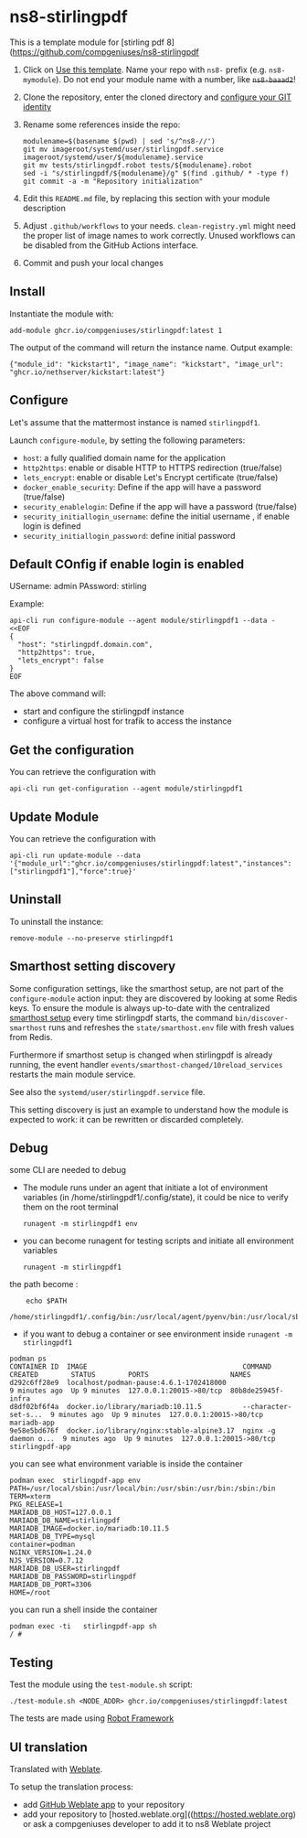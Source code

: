 # ns8-stirlingpdf

This is a template module for [stirling pdf 8](https://github.com/compgeniuses/ns8-stirlingpdf

1. Click on [Use this template](https://github.com/compgeniuses/ns8-stirlingpdf/generate).
   Name your repo with `ns8-` prefix (e.g. `ns8-mymodule`). 
   Do not end your module name with a number, like ~~`ns8-baaad2`~~!

1. Clone the repository, enter the cloned directory and
   [configure your GIT identity](https://git-scm.com/book/en/v2/Getting-Started-First-Time-Git-Setup#_your_identity)

1. Rename some references inside the repo:
   ```
   modulename=$(basename $(pwd) | sed 's/^ns8-//')
   git mv imageroot/systemd/user/stirlingpdf.service imageroot/systemd/user/${modulename}.service
   git mv tests/stirlingpdf.robot tests/${modulename}.robot
   sed -i "s/stirlingpdf/${modulename}/g" $(find .github/ * -type f)
   git commit -a -m "Repository initialization"
   ```

1. Edit this `README.md` file, by replacing this section with your module
   description

1. Adjust `.github/workflows` to your needs. `clean-registry.yml` might
   need the proper list of image names to work correctly. Unused workflows
   can be disabled from the GitHub Actions interface.

1. Commit and push your local changes

## Install

Instantiate the module with:

    add-module ghcr.io/compgeniuses/stirlingpdf:latest 1

The output of the command will return the instance name.
Output example:

    {"module_id": "kickstart1", "image_name": "kickstart", "image_url": "ghcr.io/nethserver/kickstart:latest"}

## Configure

Let's assume that the mattermost instance is named `stirlingpdf1`.

Launch `configure-module`, by setting the following parameters:
- `host`: a fully qualified domain name for the application
- `http2https`: enable or disable HTTP to HTTPS redirection (true/false)
- `lets_encrypt`: enable or disable Let's Encrypt certificate (true/false)
- `docker_enable_security`: Define if the app will have a password (true/false)
- `security_enablelogin`: Define if the app will have a password (true/false)
- `security_initiallogin_username`:  define the initial username , if enable login is defined
- `security_initiallogin_password`: define initial password

## Default COnfig if enable login is enabled
USername: admin
PAssword: stirling

Example:

```
api-cli run configure-module --agent module/stirlingpdf1 --data - <<EOF
{
  "host": "stirlingpdf.domain.com",
  "http2https": true,
  "lets_encrypt": false
}
EOF
```

The above command will:
- start and configure the stirlingpdf instance
- configure a virtual host for trafik to access the instance

## Get the configuration
You can retrieve the configuration with

```
api-cli run get-configuration --agent module/stirlingpdf1
```

## Update Module
You can retrieve the configuration with

```
api-cli run update-module --data '{"module_url":"ghcr.io/compgeniuses/stirlingpdf:latest","instances":["stirlingpdf1"],"force":true}'
```

## Uninstall

To uninstall the instance:

    remove-module --no-preserve stirlingpdf1

## Smarthost setting discovery

Some configuration settings, like the smarthost setup, are not part of the
`configure-module` action input: they are discovered by looking at some
Redis keys.  To ensure the module is always up-to-date with the
centralized [smarthost
setup](https://compgeniuses.github.io/ns8-core/core/smarthost/) every time
stirlingpdf starts, the command `bin/discover-smarthost` runs and refreshes
the `state/smarthost.env` file with fresh values from Redis.

Furthermore if smarthost setup is changed when stirlingpdf is already
running, the event handler `events/smarthost-changed/10reload_services`
restarts the main module service.

See also the `systemd/user/stirlingpdf.service` file.

This setting discovery is just an example to understand how the module is
expected to work: it can be rewritten or discarded completely.

## Debug

some CLI are needed to debug

- The module runs under an agent that initiate a lot of environment variables (in /home/stirlingpdf1/.config/state), it could be nice to verify them
on the root terminal

    `runagent -m stirlingpdf1 env`

- you can become runagent for testing scripts and initiate all environment variables
  
    `runagent -m stirlingpdf1`

 the path become : 
```
    echo $PATH
    /home/stirlingpdf1/.config/bin:/usr/local/agent/pyenv/bin:/usr/local/sbin:/usr/local/bin:/usr/sbin:/usr/bin:/usr/
```

- if you want to debug a container or see environment inside
 `runagent -m stirlingpdf1`
 ```
podman ps
CONTAINER ID  IMAGE                                      COMMAND               CREATED        STATUS        PORTS                    NAMES
d292c6ff28e9  localhost/podman-pause:4.6.1-1702418000                          9 minutes ago  Up 9 minutes  127.0.0.1:20015->80/tcp  80b8de25945f-infra
d8df02bf6f4a  docker.io/library/mariadb:10.11.5          --character-set-s...  9 minutes ago  Up 9 minutes  127.0.0.1:20015->80/tcp  mariadb-app
9e58e5bd676f  docker.io/library/nginx:stable-alpine3.17  nginx -g daemon o...  9 minutes ago  Up 9 minutes  127.0.0.1:20015->80/tcp  stirlingpdf-app
```

you can see what environment variable is inside the container
```
podman exec  stirlingpdf-app env
PATH=/usr/local/sbin:/usr/local/bin:/usr/sbin:/usr/bin:/sbin:/bin
TERM=xterm
PKG_RELEASE=1
MARIADB_DB_HOST=127.0.0.1
MARIADB_DB_NAME=stirlingpdf
MARIADB_IMAGE=docker.io/mariadb:10.11.5
MARIADB_DB_TYPE=mysql
container=podman
NGINX_VERSION=1.24.0
NJS_VERSION=0.7.12
MARIADB_DB_USER=stirlingpdf
MARIADB_DB_PASSWORD=stirlingpdf
MARIADB_DB_PORT=3306
HOME=/root
```

you can run a shell inside the container

```
podman exec -ti   stirlingpdf-app sh
/ # 
```
## Testing

Test the module using the `test-module.sh` script:


    ./test-module.sh <NODE_ADDR> ghcr.io/compgeniuses/stirlingpdf:latest

The tests are made using [Robot Framework](https://robotframework.org/)

## UI translation

Translated with [Weblate](https://hosted.weblate.org/projects/ns8/).

To setup the translation process:

- add [GitHub Weblate app](https://docs.weblate.org/en/latest/admin/continuous.html#github-setup) to your repository
- add your repository to [hosted.weblate.org]((https://hosted.weblate.org) or ask a compgeniuses developer to add it to ns8 Weblate project
